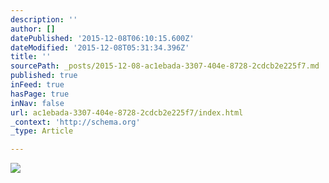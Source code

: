 ```yaml
---
description: ''
author: []
datePublished: '2015-12-08T06:10:15.600Z'
dateModified: '2015-12-08T05:31:34.396Z'
title: ''
sourcePath: _posts/2015-12-08-ac1ebada-3307-404e-8728-2cdcb2e225f7.md
published: true
inFeed: true
hasPage: true
inNav: false
url: ac1ebada-3307-404e-8728-2cdcb2e225f7/index.html
_context: 'http://schema.org'
_type: Article

---
```

![](https://the-grid-user-content.s3-us-west-2.amazonaws.com/2f936421-2e45-453b-ad32-74aedcc250b0.png)